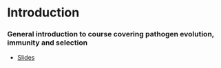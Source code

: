 # Introduction

### General introduction to course covering pathogen evolution, immunity and selection

 * [Slides](slides.html)
